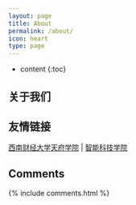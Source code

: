 ```yaml
---
layout: page
title: About
permalink: /about/
icon: heart
type: page
---
```


* content
{:toc}

## 关于我们




## 友情链接

[西南财经大学天府学院](https://tfswufe.edu.cn/) \| [智能科技学院](https://tech.tfswufe.edu.cn/) 

## Comments

{% include comments.html %}
